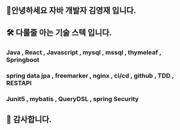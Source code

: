 ## 🙋‍안녕하세요 자바 개발자 김영재 입니다.





## 🛠 다룰줄 아는 기술 스텍 입니다.


 ### Java , React , Javascript , mysql , mssql , thymeleaf , Springboot 
 ### spring data jpa , freemarker , nginx , ci/cd , github , TDD , RESTAPI
 ### Junit5 , mybatis , QueryDSL , spring Security




## 🚜 감사합니다.
